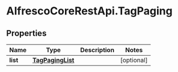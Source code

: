 # AlfrescoCoreRestApi.TagPaging

## Properties
Name | Type | Description | Notes
------------ | ------------- | ------------- | -------------
**list** | [**TagPagingList**](TagPagingList.md) |  | [optional] 


